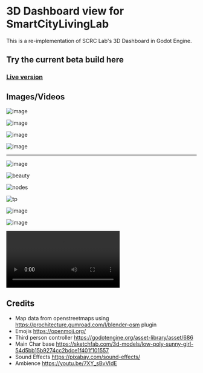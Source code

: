 # 3D Dashboard view for SmartCityLivingLab

This is a re-implementation of SCRC Lab's 3D Dashboard in Godot Engine.


## Try the current beta build here
### [Live version](http://dashboard.iiit.prashantnook.in)

## Images/Videos

![image](https://user-images.githubusercontent.com/37984032/209670446-162e58d1-37d1-4eb8-a7e0-9530c3cb8ed0.png)

![image](https://user-images.githubusercontent.com/37984032/209670658-ad529a69-609a-4f22-a14a-38ac2f52f9ba.png)

![image](https://user-images.githubusercontent.com/37984032/209670214-56d91e01-c8d2-4fa5-b23d-38476f9e4cff.png)

![image](https://user-images.githubusercontent.com/37984032/209671877-c3c109d3-fe00-42ed-a0cd-fa09aa324a9d.png)

---

![image](https://user-images.githubusercontent.com/37984032/211289482-6de5a189-1b6c-441d-bbed-6e2c969fbf68.png)

![beauty](https://media.discordapp.net/attachments/852930321493655563/1053914977934782555/image.png)

![nodes](https://media.discordapp.net/attachments/852930321493655563/1053914383341850694/image.png?width=1253&height=701)

![tp](https://media.discordapp.net/attachments/852930321493655563/1053914011084795985/image.png)

![image](https://user-images.githubusercontent.com/37984032/209671983-662a80fd-1403-40ca-9c87-4f2bf73d2641.png)

![image](https://user-images.githubusercontent.com/37984032/209671997-2dd6337a-5e0f-4c9f-aafe-5ab646281d13.png)

![video](https://gitlab.com/scrc-iiit/3d-dashboard/-/raw/main/media/fps_demo.mp4)

## Credits
- Map data from openstreetmaps using https://prochitecture.gumroad.com/l/blender-osm plugin
- Emojis https://openmoji.org/
- Third person controller https://godotengine.org/asset-library/asset/686
- Main Char base https://sketchfab.com/3d-models/low-poly-sunny-girl-54d5bb15b9274cc2bdce1f401f101557
- Sound Effects https://pixabay.com/sound-effects/
- Ambience https://youtu.be/7XY_sBvVIdE
